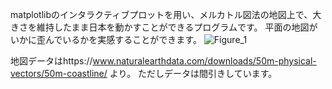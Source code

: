 matplotlibのインタラクティブプロットを用い、メルカトル図法の地図上で、大きさを維持したまま日本を動かすことができるプログラムです。
平面の地図がいかに歪んでいるかを実感することができます。
![Figure_1](https://github.com/user-attachments/assets/fd7fb5b2-806f-42d2-b57a-08b5574b015c)

地図データはhttps://www.naturalearthdata.com/downloads/50m-physical-vectors/50m-coastline/ より。
ただしデータは間引きしています。
